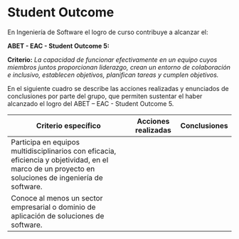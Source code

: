 ﻿# Student Outcome

En Ingeniería de Software el logro de curso contribuye a alcanzar el:

**ABET - EAC - Student Outcome 5:**

**Criterio:** _La capacidad de funcionar efectivamente en un equipo cuyos miembros juntos proporcionan liderazgo, crean un entorno de colaboración e inclusivo, establecen objetivos, planifican tareas y cumplen objetivos._

En el siguiente cuadro se describe las acciones realizadas y enunciados de conclusiones por parte del grupo, que permiten sustentar el haber alcanzado el logro del ABET – EAC - Student Outcome 5.

| Criterio específico                                                                                                                                 | Acciones realizadas | Conclusiones |
|-----------------------------------------------------------------------------------------------------------------------------------------------------|-----------|--------------|
| Participa en equipos multidisciplinarios con eficacia, eficiencia y objetividad, en el marco de un proyecto en soluciones de ingeniería de software. | | |  |
| Conoce al menos un sector empresarial o dominio de aplicación de soluciones de software.     |